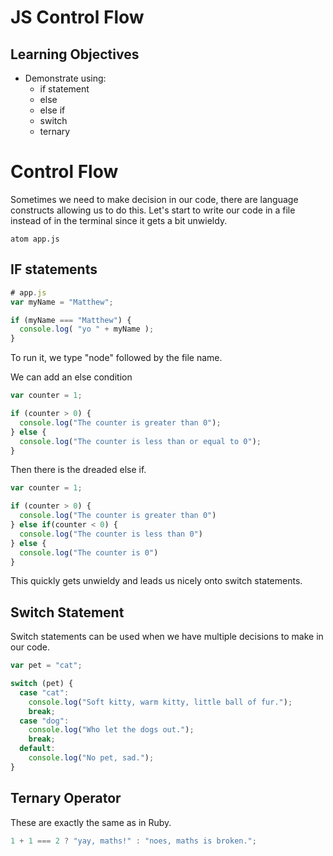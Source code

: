 # JS Control Flow

## Learning Objectives
- Demonstrate using:
  - if statement
  - else
  - else if
  - switch
  - ternary

# Control Flow

Sometimes we need to make decision in our code, there are language constructs allowing us to do this.
Let's start to write our code in a file instead of in the terminal since it gets a bit unwieldy.

```
atom app.js

```

## IF statements

```js
# app.js
var myName = "Matthew";

if (myName === "Matthew") {
  console.log( "yo " + myName );
}

```
To run it, we type "node" followed by the file name.


We can add an else condition

```js
var counter = 1;

if (counter > 0) {
  console.log("The counter is greater than 0");
} else {
  console.log("The counter is less than or equal to 0");
}
```
Then there is the dreaded else if.

```js
var counter = 1;

if (counter > 0) {
  console.log("The counter is greater than 0")
} else if(counter < 0) {
  console.log("The counter is less than 0")
} else {
  console.log("The counter is 0")
}
```

This quickly gets unwieldy and leads us nicely onto switch statements.

## Switch Statement

Switch statements can be used when we have multiple decisions to make in our code.

```js
var pet = "cat";

switch (pet) {
  case "cat":
    console.log("Soft kitty, warm kitty, little ball of fur.");
    break;
  case "dog":
    console.log("Who let the dogs out.");
    break;
  default:
    console.log("No pet, sad.");
}
```

## Ternary Operator

These are exactly the same as in Ruby.

```js
1 + 1 === 2 ? "yay, maths!" : "noes, maths is broken.";
```
